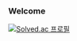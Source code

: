 ### Welcome

[![Solved.ac 프로필](http://mazassumnida.wtf/api/v2/generate_badge?boj=daenggui)](https://solved.ac/daenggui)
